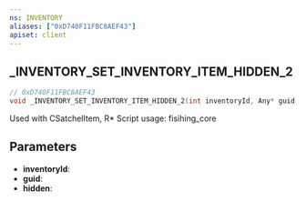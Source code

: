 ```yaml
---
ns: INVENTORY
aliases: ["0xD740F11FBC8AEF43"]
apiset: client
---
```

## _INVENTORY_SET_INVENTORY_ITEM_HIDDEN_2

```c
// 0xD740F11FBC8AEF43
void _INVENTORY_SET_INVENTORY_ITEM_HIDDEN_2(int inventoryId, Any* guid, BOOL hidden);
```

Used with CSatchelItem, R* Script usage: fisihing_core

## Parameters
* **inventoryId**:
* **guid**:
* **hidden**: